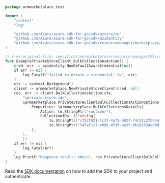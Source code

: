 ```go
package armmarketplace_test

import (
	"context"
	"log"

	"github.com/Azure/azure-sdk-for-go/sdk/azcore/to"
	"github.com/Azure/azure-sdk-for-go/sdk/azidentity"
	"github.com/Azure/azure-sdk-for-go/sdk/resourcemanager/marketplace/armmarketplace"
)

// x-ms-original-file: specification/marketplace/resource-manager/Microsoft.Marketplace/stable/2021-06-01/examples/BulkCollectionsAction.json
func ExamplePrivateStoreClient_BulkCollectionsAction() {
	cred, err := azidentity.NewDefaultAzureCredential(nil)
	if err != nil {
		log.Fatalf("failed to obtain a credential: %v", err)
	}
	ctx := context.Background()
	client := armmarketplace.NewPrivateStoreClient(cred, nil)
	res, err := client.BulkCollectionsAction(ctx,
		"<private-store-id>",
		&armmarketplace.PrivateStoreClientBulkCollectionsActionOptions{Payload: &armmarketplace.BulkCollectionsPayload{
			Properties: &armmarketplace.BulkCollectionsDetails{
				Action: to.StringPtr("<action>"),
				CollectionIDs: []*string{
					to.StringPtr("c752f021-1c37-4af5-b82f-74c51c27b44a"),
					to.StringPtr("f47ef1c7-e908-4f39-ae29-db181634ad8d")},
			},
		},
		})
	if err != nil {
		log.Fatal(err)
	}
	log.Printf("Response result: %#v\n", res.PrivateStoreClientBulkCollectionsActionResult)
}
```

Read the [SDK documentation](https://github.com/Azure/azure-sdk-for-go/blob/sdk%2Fresourcemanager%2Fmarketplace%2Farmmarketplace%2Fv0.2.1/sdk/resourcemanager/marketplace/armmarketplace/README.md) on how to add the SDK to your project and authenticate.

